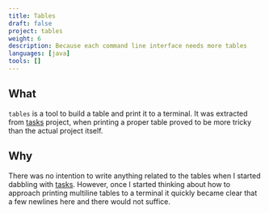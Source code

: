 ```yaml
---
title: Tables
draft: false
project: tables
weight: 6
description: Because each command line interface needs more tables
languages: [java]
tools: []
---
```


## What
`tables` is a tool to build a table and print it to a terminal. It was
extracted from [tasks](https://github.com/vilisimo/tasks) project, when
printing a proper table proved to be more tricky than the actual project
itself.

## Why
There was no intention to write anything related to the tables when I started
dabbling with [tasks](https://github.com/vilisimo/tasks). However, once I
started thinking about how to approach printing multiline tables to a terminal
it quickly became clear that a few newlines here and there would not suffice.